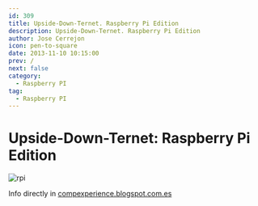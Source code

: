 ```yaml
---
id: 309
title: Upside-Down-Ternet. Raspberry Pi Edition
description: Upside-Down-Ternet. Raspberry Pi Edition
author: Jose Cerrejon
icon: pen-to-square
date: 2013-11-10 10:15:00
prev: /
next: false
category:
  - Raspberry PI
tag:
  - Raspberry PI
---
```


# Upside-Down-Ternet: Raspberry Pi Edition

![rpi](/images/2013/11/01_RaspberryPi.jpg)

Info directly in [compexperience.blogspot.com.es](http://compexperience.blogspot.com.es/2013/11/upside-down-ternet-raspberry-pi-edition.html)